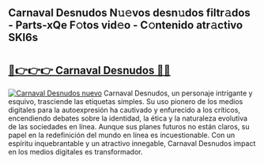 ## Carnaval Desnudos N𝚞𝚎vos desn𝚞dos filtr𝚊dos - Parts-xQe F𝚘tos vid𝚎o - C𝚘ntenido atr𝚊ctivo SKl6s

# <h2><a href="http://mb2pezc.tromn.icu/?c=Carnaval+Desnudos">🔗👉👉👉 Carnaval Desnudos 🔗🔗</a></h2>

[![Carnaval Desnudos nuevo](https://i.imgur.com/pEAQMta.gif)](http://mb2pezc.tromn.icu/?c=Carnaval+Desnudos)
Carnaval Desnudos, un personaje intrigante y esquivo, trasciende las etiquetas simples. Su uso pionero de los medios digitales para la autoexpresión ha cautivado y enfurecido a los críticos, encendiendo debates sobre la identidad, la ética y la naturaleza evolutiva de las sociedades en línea. Aunque sus planes futuros no están claros, su papel en la redefinición del mundo en línea es incuestionable. Con un espíritu inquebrantable y un atractivo innegable, Carnaval Desnudos impact en los medios digitales es transformador.
